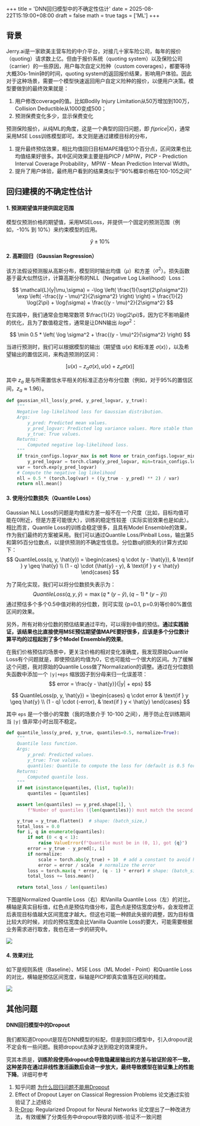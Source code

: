 +++
title = 'DNN回归模型中的不确定性估计'
date = 2025-08-22T15:19:00+08:00
draft = false
math = true
tags = ['ML']
+++


## 背景

Jerry.ai是一家欧美主营车险的中介平台，对接几十家车险公司，每年的报价（quoting）请求数上亿。但由于报价系统（quoting system）以及保险公司（carrier）的一些原因，用户每次自定义险种（custom coverages），都要等待大概30s-1min钟的时间，quoting system的返回报价结果，影响用户体验。因此对于这种场景，需要一个模型快速返回用户自定义险种的报价，以便用户决策。模型要做到的最终效果就是：
1. 用户修改coverage的值。比如Bodily Injury Limitation从50万增加到100万，Collision Deductible从1000变成500；
2. 预测保费变化多少，显示保费变化

预测保险报价，从纯ML的角度，这是一个典型的回归问题，即 $f(price|X)$，通常采用MSE Loss训练模型即可。本文则是通过建模目标的分布，
1. 提升最终预估效果，相比均值回归目标MAPE降低10个百分点，区间效果也比均值结果好很多。其中区间效果主要是指PICP / MPIW，PICP - Prediction Interval Coverage Probability，MPIW - Mean Prediction Interval Width。
2. 提升了用户体验，最终用户看到的结果类似于“90%概率价格在100-105之间”


## 回归建模的不确定性估计

#### 1. 预测期望值并提供固定范围

模型仅预测价格的期望值，采用MSELoss，并提供一个固定的预测范围（例如，-10% 到 10%）来约束模型的应用。

$$
\hat{y}±10\%
$$

#### 2. 高斯回归（Gaussian Regression）

该方法假设预测服从高斯分布，模型同时输出均值（$\mu$）和方差（$\sigma^2$）。损失函数基于最大似然估计，计算高斯分布的NLL（Negative Log Likelihood）Loss：

$$
\mathcal{L}(y|\mu,\sigma) 
= -\log \left( \frac{1}{\sqrt{2\pi\sigma^2}} \exp \left( -\frac{(y - \mu)^2}{2\sigma^2} \right) \right)
= \frac{1}{2} \log(2\pi) + \log(\sigma) + \frac{(y - \mu)^2}{2\sigma^2}
$$

在实践中，我们通常会忽略常数项 $\frac{1}{2} \log(2\pi)$，因为它不影响最终的优化，且为了数值稳定性，通常是让DNN输出 $log{\sigma^2}$：

$$
\min 0.5 * \left( \log \sigma^2 + \frac{(y - \mu)^2}{\sigma^2} \right)
$$

当进行预测时，我们可以根据模型的输出（期望值 $u(x)$ 和标准差 $\sigma(x)$），以及希望输出的置信区间，来构造预测的区间：

$$
[u(x) - z_a \sigma(x), u(x) + z_a \sigma(x)]
$$

其中 $z_a$ 是与所需置信水平相关的标准正态分布分位数（例如，对于95%的置信区间，$z_a \approx 1.96$）。

```python
def gaussian_nll_loss(y_pred, y_pred_logvar, y_true):
    """
    Negative log-likelihood loss for Gaussian distribution.
    Args:
        y_pred: Predicted mean values.
        y_pred_logvar: Predicted log variance values. More stable than using variance directly.
        y_true: True values.
    Returns:
        Computed negative log-likelihood loss.
    """
    if train_configs.logvar_max is not None or train_configs.logvar_min is not None:
        y_pred_logvar = torch.clamp(y_pred_logvar, min=train_configs.logvar_min, max=train_configs.logvar_max)
    var = torch.exp(y_pred_logvar)
    # Compute the negative log likelihood
    nll = 0.5 * (torch.log(var) + ((y_true - y_pred) ** 2) / var)
    return nll.mean()
```

#### 3. 使用分位数损失（Quantile Loss）

Gaussian NLL Loss的问题是均值和方差一般不在一个尺度（比如，目标均值可能在0附近，但是方差可能很大），训练的稳定性较差（实际实验效果也是如此）。相比而言，Quantile Loss的训练会稳定很多，且具有Model Ensemble的效果，作为我们最终的方案被采用。我们可以通过Quantile Loss/Pinball Loss，输出第5和第95百分位数点，以提供预测的不确定性信息。分位数q的损失的计算方式如下：
$$
QuantileLoss(q, y, \hat{y}) =
\begin{cases}
q \cdot (y - \hat{y}), & \text{if } y \geq \hat{y} \\
(1 - q) \cdot (\hat{y} - y), & \text{if } y < \hat{y}
\end{cases}
$$

为了简化实现，我们可以将分位数损失表示为：
$$
QuantileLoss(q, y, \hat{y}) = \max(q * (y - \hat{y}), (q - 1) * (y - \hat{y}))
$$
通过预估多个多个0.5中值对称的分位数，则可实现 {p=0.1, p=0.9}等价80%置信区间的效果。

另外，所有对称分位数的预估结果通过平均，可以得到中值的预估。**通过实践验证，该结果也比直接使用MSE预估期望值MAPE要好很多，应该是多个分位数计算平均的过程起到了多个Model Ensemble的效果**。

在我们价格预估的场景中，更关注价格的相对变化准确度，我发现原始Quantile Loss有个问题就是，即使预估的均值为0，它也可能给一个很大的区间。为了缓解这个问题，我对原始的Quantile Loss做了Normalization的调整。通过在分位数损失函数中添加一个 `|y|+eps` 缩放因子到分母来归一化误差项：
$$
error = \frac{y - \hat{y}}{|y| + eps}
$$

$$
QuantileLoss(p, y, \hat{y}) =
\begin{cases}
q \cdot error & \text{if } y \geq \hat{y} \\
(1 - q) \cdot (-error), & \text{if } y < \hat{y}
\end{cases}
$$

其中 `eps` 是一个很小的常数（我的场景介于 10-100 之间），用于防止在训练期间当 `|y|` 值非常小时出现不稳定。

```python
def quantile_loss(y_pred, y_true, quantiles=0.5, normalize=True):
    """
    Quantile loss function.
    Args:
        y_pred: Predicted values.
        y_true: True values.
        quantiles: Quantile to compute the loss for (default is 0.5 for median).
    Returns:
        Computed quantile loss.
    """
    if not isinstance(quantiles, (list, tuple)):
        quantiles = [quantiles]
    
    assert len(quantiles) == y_pred.shape[1], \
        f"Number of quantiles ({len(quantiles)}) must match the second dimension of y_pred ({y_pred.shape[1]})"

    y_true = y_true.flatten()  # shape: (batch_size,)
    total_loss = 0.0
    for i, q in enumerate(quantiles):
        if not (0 < q < 1):
            raise ValueError(f"Quantile must be in (0, 1), got {q}")
        error = y_true - y_pred[:, i]
        if normalize:
            scale = torch.abs(y_true) + 10  # add a constant to avoid high variance in error
            error = error / scale  # normalize the error
        loss = torch.max(q * error, (q - 1) * error) # shape: (batch_size,)
        total_loss += loss.mean()
    
    return total_loss / len(quantiles)
```

下图是Normalized Quantile Loss（右）和Vanilla Quantile Loss（左）的对比，横轴是真实目标值，红色点是预估均值分布，蓝色点是预估宽度分布，会发现修正后表现目标值越大区间宽度才越大。但这也可能一种顾此失彼的调整，因为目标值比较大的时候，对应的预估宽度会比Vanilla Quantile Loss的要大，可能需要根据业务需求进行取舍，我也在进一步的研究中。

![](img2.png)

#### 4. 效果对比
如下是规则系统（Baseline）、MSE Loss（ML Model - Point）和Quantile Loss的对比，横轴是预估区间宽度，纵轴是PICP即真实值落在区间的精度。

![](performance.png)

## 其他问题

#### DNN回归模型中的Dropout

我们都知道Dropout是现在DNN模型的标配，但是到回归模型中，引入dropout说不定会有一些问题。我把dropout去掉才达到稳定的效果提升。

究其本质是，**训练阶段使用dropout会导致隐藏层输出的方差与验证阶段不一致，这种差异在通过非线性激活函数后会进一步放大，最终导致模型在验证集上的性能下降**。详细可参考
1. 知乎问题 [为什么回归问题不能用Dropout](https://zhuanlan.zhihu.com/p/17557199827)
2. Effect of Dropout Layer on Classical Regression Problems 论文通过实验验证了上述结论
3. [R-Drop](https://zhida.zhihu.com/search?content_id=252533465&content_type=Article&match_order=1&q=R-Drop&zhida_source=entity): Regularized Dropout for Neural Networks 论文提出了一种改进方法，有效缓解了分类任务中dropout导致的训练-验证不一致问题









